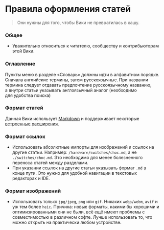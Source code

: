 # Правила оформления статей

> Они нужны для того, чтобы Вики не превратилась в кашу.

### Общее
- Уважительно относиться к читателю, сообществу и контрибьюторам этой Вики.

### Оглавление
Пункты меню в разделе «Словарь» должны идти в алфавитном порядке. Сначала английские термины, затем русскоязычные. При названии термина следует отдавать предпочтение русскоязычному названию, а внутри статьи указывать англоязычный аналог (необходимо для удобства поиска)

### Формат статей
Данная Вики использует [Markdown](https://www.markdownguide.org/getting-started/) и поддерживает некоторые [встроенные расширения](https://vitepress.dev/guide/markdown).

### Формат ссылок
- Использовать абсолютные импорты для изображений и ссылок на другие статьи.
  Например: `/hardware/switches/choc.md`, а не `./switches/choc.md`.
  Это необходимо для менее болезненного переноса статей между разделами.
- При указании ссылок на другие статьи указывать формат `.md` в конце пути.
  Это нужно для удобной навигации в текстовых редакторах и IDE.


### Формат изображений
- Использовать только `jpg/jpeg`, `png` или `gif`. Никаких `webp/webm`, `avif` и уж тем более `heic`. Причина: новые форматы, какими бы хорошими и оптимизированными они не были, всё ещё имеют проблемы с совместимостью в различном софте. Лучше использовать то, что можно открыть на практически любом устройстве.
